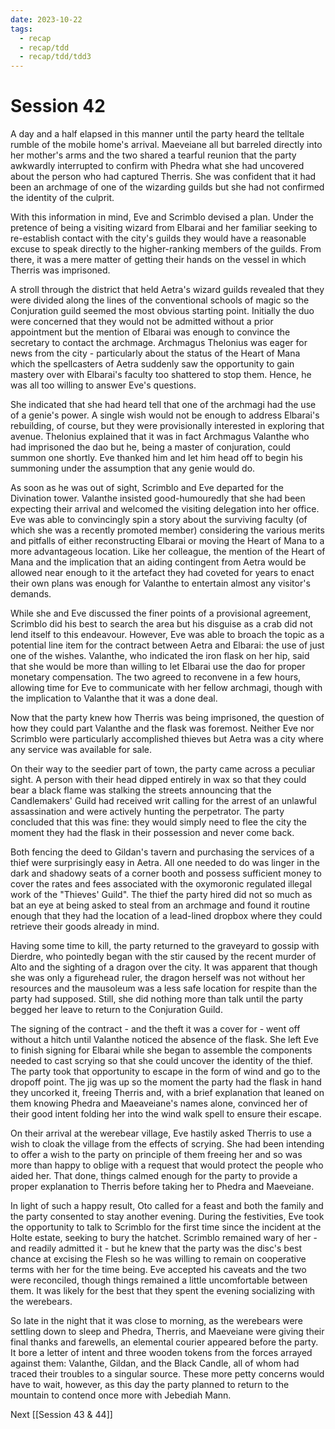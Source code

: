```yaml
---
date: 2023-10-22
tags:
  - recap
  - recap/tdd
  - recap/tdd/tdd3
---
```

# Session 42

A day and a half elapsed in this manner until the party heard the telltale rumble of the mobile home's arrival. Maeveiane all but barreled directly into her mother's arms and the two shared a tearful reunion that the party awkwardly interrupted to confirm with Phedra what she had uncovered about the person who had captured Therris. She was confident that it had been an archmage of one of the wizarding guilds but she had not confirmed the identity of the culprit.

With this information in mind, Eve and Scrimblo devised a plan. Under the pretence of being a visiting wizard from Elbarai and her familiar seeking to re-establish contact with the city's guilds they would have a reasonable excuse to speak directly to the higher-ranking members of the guilds. From there, it was a mere matter of getting their hands on the vessel in which Therris was imprisoned.

A stroll through the district that held Aetra's wizard guilds revealed that they were divided along the lines of the conventional schools of magic so the Conjuration guild seemed the most obvious starting point. Initially the duo were concerned that they would not be admitted without a prior appointment but the mention of Elbarai was enough to convince the secretary to contact the archmage. Archmagus Thelonius was eager for news from the city - particularly about the status of the Heart of Mana which the spellcasters of Aetra suddenly saw the opportunity to gain mastery over with Elbarai's faculty too shattered to stop them. Hence, he was all too willing to answer Eve's questions.

She indicated that she had heard tell that one of the archmagi had the use of a genie's power. A single wish would not be enough to address Elbarai's rebuilding, of course, but they were provisionally interested in exploring that avenue. Thelonius explained that it was in fact Archmagus Valanthe who had imprisoned the dao but he, being a master of conjuration, could summon one shortly. Eve thanked him and let him head off to begin his summoning under the assumption that any genie would do.

As soon as he was out of sight, Scrimblo and Eve departed for the Divination tower. Valanthe insisted good-humouredly that she had been expecting their arrival and welcomed the visiting delegation into her office. Eve was able to convincingly spin a story about the surviving faculty (of which she was a recently promoted member) considering the various merits and pitfalls of either reconstructing Elbarai or moving the Heart of Mana to a more advantageous location. Like her colleague, the mention of the Heart of Mana and the implication that an aiding contingent from Aetra would be allowed near enough to it the artefact they had coveted for years to enact their own plans was enough for Valanthe to entertain almost any visitor's demands.

While she and Eve discussed the finer points of a provisional agreement, Scrimblo did his best to search the area but his disguise as a crab did not lend itself to this endeavour. However, Eve was able to broach the topic as a potential line item for the contract between Aetra and Elbarai: the use of just one of the wishes. Valanthe, who indicated the iron flask on her hip, said that she would be more than willing to let Elbarai use the dao for proper monetary compensation. The two agreed to reconvene in a few hours, allowing time for Eve to communicate with her fellow archmagi, though with the implication to Valanthe that it was a done deal.

Now that the party knew how Therris was being imprisoned, the question of how they could part Valanthe and the flask was foremost. Neither Eve nor Scrimblo were particularly accomplished thieves but Aetra was a city where any service was available for sale.

On their way to the seedier part of town, the party came across a peculiar sight. A person with their head dipped entirely in wax so that they could bear a black flame was stalking the streets announcing that the Candlemakers' Guild had received writ calling for the arrest of an unlawful assassination and were actively hunting the perpetrator. The party concluded that this was fine: they would simply need to flee the city the moment they had the flask in their possession and never come back.

Both fencing the deed to Gildan's tavern and purchasing the services of a thief were surprisingly easy in Aetra. All one needed to do was linger in the dark and shadowy seats of a corner booth and possess sufficient money to cover the rates and fees associated with the oxymoronic regulated illegal work of the "Thieves' Guild". The thief the party hired did not so much as bat an eye at being asked to steal from an archmage and found it routine enough that they had the location of a lead-lined dropbox where they could retrieve their goods already in mind.

Having some time to kill, the party returned to the graveyard to gossip with Dierdre, who pointedly began with the stir caused by the recent murder of Alto and the sighting of a dragon over the city. It was apparent that though she was only a figurehead ruler, the dragon herself was not without her resources and the mausoleum was a less safe location for respite than the party had supposed. Still, she did nothing more than talk until the party begged her leave to return to the Conjuration Guild.

The signing of the contract - and the theft it was a cover for - went off without a hitch until Valanthe noticed the absence of the flask. She left Eve to finish signing for Elbarai while she began to assemble the components needed to cast scrying so that she could uncover the identity of the thief. The party took that opportunity to escape in the form of wind and go to the dropoff point. The jig was up so the moment the party had the flask in hand they uncorked it, freeing Therris and, with a brief explanation that leaned on them knowing Phedra and Maeaveiane's names alone, convinced her of their good intent folding her into the wind walk spell to ensure their escape.

On their arrival at the werebear village, Eve hastily asked Therris to use a wish to cloak the village from the effects of scrying. She had been intending to offer a wish to the party on principle of them freeing her and so was more than happy to oblige with a request that would protect the people who aided her. That done, things calmed enough for the party to provide a proper explanation to Therris before taking her to Phedra and Maeveiane.

In light of such a happy result, Oto called for a feast and both the family and the party consented to stay another evening. During the festivities, Eve took the opportunity to talk to Scrimblo for the first time since the incident at the Holte estate, seeking to bury the hatchet. Scrimblo remained wary of her - and readily admitted it - but he knew that the party was the disc's best chance at excising the Flesh so he was willing to remain on cooperative terms with her for the time being. Eve accepted his caveats and the two were reconciled, though things remained a little uncomfortable between them. It was likely for the best that they spent the evening socializing with the werebears.

So late in the night that it was close to morning, as the werebears were settling down to sleep and Phedra, Therris, and Maeveiane were giving their final thanks and farewells, an elemental courier appeared before the party. It bore a letter of intent and three wooden tokens from the forces arrayed against them: Valanthe, Gildan, and the Black Candle, all of whom had traced their troubles to a singular source. These more petty concerns would have to wait, however, as this day the party planned to return to the mountain to contend once more with Jebediah Mann.

Next
[[Session 43 & 44]]